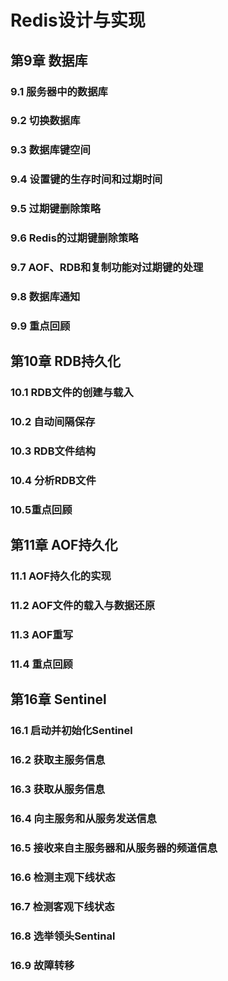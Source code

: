 # Redis设计与实现

## 第9章 数据库

### 9.1 服务器中的数据库

### 9.2 切换数据库

### 9.3 数据库键空间

### 9.4 设置键的生存时间和过期时间

### 9.5 过期键删除策略

### 9.6 Redis的过期键删除策略

### 9.7 AOF、RDB和复制功能对过期键的处理

### 9.8 数据库通知

### 9.9 重点回顾

## 第10章 RDB持久化

### 10.1 RDB文件的创建与载入

### 10.2 自动间隔保存

### 10.3 RDB文件结构

### 10.4 分析RDB文件

### 10.5重点回顾

## 第11章 AOF持久化

### 11.1 AOF持久化的实现

### 11.2 AOF文件的载入与数据还原

### 11.3 AOF重写

### 11.4 重点回顾

## 第16章 Sentinel

### 16.1 启动并初始化Sentinel

### 16.2 获取主服务信息

### 16.3 获取从服务信息

### 16.4 向主服务和从服务发送信息

### 16.5 接收来自主服务器和从服务器的频道信息

### 16.6 检测主观下线状态

### 16.7 检测客观下线状态

### 16.8 选举领头Sentinal

### 16.9 故障转移